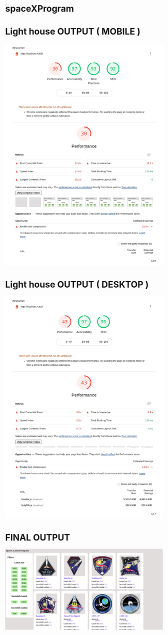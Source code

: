 # spaceXProgram
# Light house OUTPUT ( MOBILE )
![alt text](https://raw.githubusercontent.com/Ankitkumar7/spaceXProgram/main/lighthouse/mobile.jpg)

# Light house OUTPUT ( DESKTOP )
![alt text](https://raw.githubusercontent.com/Ankitkumar7/spaceXProgram/main/lighthouse/desktop_page-0001.jpg)


# FINAL OUTPUT
![alt text](https://raw.githubusercontent.com/Ankitkumar7/spaceXProgram/main/lighthouse/output.png)

